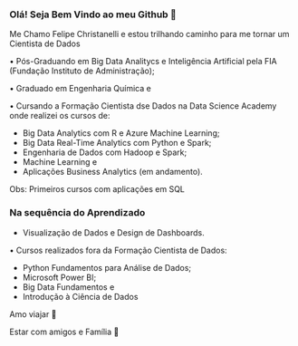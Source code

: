 ### Olá! Seja Bem Vindo ao meu Github 👋

Me Chamo Felipe Christanelli e estou trilhando caminho para me tornar um Cientista de Dados

• Pós-Graduando em Big Data Analitycs e Inteligência Artificial pela FIA (Fundação Instituto de Administração);

• Graduado em Engenharia Química e 

• Cursando a Formação Cientista dse Dados na Data Science Academy onde realizei os cursos de:
- Big Data Analytics com R e Azure Machine Learning;
- Big Data Real-Time Analytics com Python e Spark;
- Engenharia de Dados com Hadoop e Spark;
- Machine Learning e
- Aplicações Business Analytics (em andamento).

Obs: Primeiros cursos com aplicações em SQL

### Na sequência do Aprendizado
- Visualização de Dados e Design de Dashboards.

• Cursos realizados fora da Formação Cientista de Dados:
- Python Fundamentos para Análise de Dados;
- Microsoft Power BI;
- Big Data Fundamentos e
- Introdução à Ciência de Dados


Amo viajar 🛫

Estar com amigos e Família 🍷



<!--
**FelipeChristanelli/FelipeChristanelli** is a ✨ _special_ ✨ repository because its `README.md` (this file) appears on your GitHub profile.


